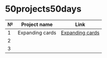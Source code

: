 # 50projects50days

|  № |  Project name | Link  |
|---|---|---|
|  1 |  Expanding cards | [Expanding cards](https://irinaborkina.github.io/50projects50days/1-expanding-cards/index.html)  |
|  2 |   |   |
|  3 |   |   |
